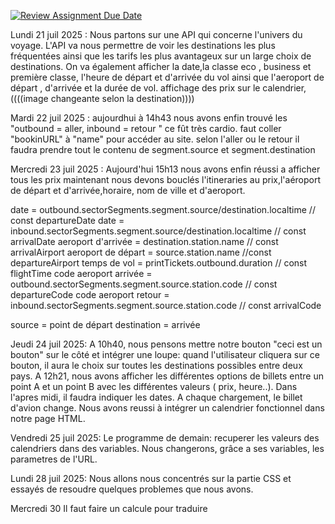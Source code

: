 [![Review Assignment Due Date](https://classroom.github.com/assets/deadline-readme-button-22041afd0340ce965d47ae6ef1cefeee28c7c493a6346c4f15d667ab976d596c.svg)](https://classroom.github.com/a/iNmLJ4Oy)

Lundi 21 juil 2025 : Nous partons sur une API qui concerne l'univers du voyage. L'API va nous permettre de voir les destinations les plus fréquentées ainsi que les tarifs les plus avantageux sur un large choix de destinations. On va également afficher la date,la classe eco , business et première classe, l'heure de départ et d'arrivée du vol ainsi que l'aeroport de départ , d'arrivée et la durée de vol. 
affichage des prix sur le calendrier,((((image changeante selon la destination))))

Mardi 22 juil 2025 : aujourdhui à 14h43 nous avons enfin trouvé les  "outbound = aller, inbound = retour " ce fût très cardio.
 faut coller "bookinURL" à "name" pour accéder au site.
 selon l'aller ou le retour il faudra prendre tout le contenu de segment.source et segment.destination

 Mercredi 23 juil 2025 : Aujourd'hui 15h13 nous avons enfin réussi a afficher tous les prix maintenant nous devons bouclés l'itineraries au prix,l'aéroport de départ et  d'arrivée,horaire, nom de ville et d'aeroport.

date = outbound.sectorSegments.segment.source/destination.localtime   // const departureDate
date = inbound.sectorSegments.segment.source/destination.localtime    // const arrivalDate
aeroport d'arrivée = destination.station.name // const arrivalAirport
aeroport de départ = source.station.name //const departureAirport
temps de vol = printTickets.outbound.duration // const flightTime
code aeroport arrivée = outbound.sectorSegments.segment.source.station.code // const departureCode
code aeroport retour = inbound.sectorSegments.segment.source.station.code // const arrivalCode

source = point de départ 
destination = arrivée

Jeudi 24 juil 2025: A 10h40, nous pensons mettre notre bouton "ceci est un bouton" sur le côté et intégrer une loupe: quand l'utilisateur cliquera sur ce bouton, il aura le choix sur toutes les destinations possibles entre deux pays. 
A 12h21, nous avons afficher les différentes options de billets entre un point A et un point B avec les différentes valeurs ( prix, heure..). 
Dans l'apres midi, il faudra indiquer les dates. 
A chaque chargement, le billet d'avion change. 
Nous avons reussi à intégrer un calendrier fonctionnel dans notre page HTML.

Vendredi 25 juil 2025: Le programme de demain: recuperer les valeurs des calendriers dans des variables.
Nous changerons, grâce a ses variables, les parametres de l'URL. 

Lundi 28 juil 2025: Nous allons nous concentrés sur la partie CSS et essayés de resoudre quelques problemes que nous avons.

Mercredi 30 Il faut faire un calcule pour traduire